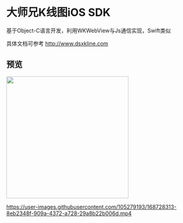 # 大师兄K线图iOS SDK
基于Object-C语言开发，利用WKWebView与Js通信实现，Swift类似

具体文档可参考 http://www.dsxkline.com
## 预览

<img src="https://user-images.githubusercontent.com/105279193/211478784-09c197a6-be5b-4869-8170-3af8e8cf6ffc.jpeg" width=320>


https://user-images.githubusercontent.com/105279193/168728313-8eb2348f-909a-4372-a728-29a8b22b006d.mp4
